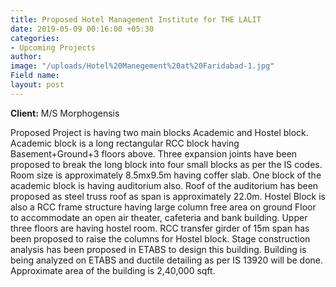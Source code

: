 ```yaml
---
title: Proposed Hotel Management Institute for THE LALIT
date: 2019-05-09 00:16:00 +05:30
categories:
- Upcoming Projects
author: 
image: "/uploads/Hotel%20Manegement%20at%20Faridabad-1.jpg"
Field name: 
layout: post
---
```


 **Client:** M/S Morphogensis  

Proposed Project is having two main blocks Academic and Hostel block.
Academic block is a long rectangular RCC block having Basement+Ground+3 floors above. Three expansion joints have been proposed to break the long block into four small blocks as per the IS codes. Room size is approximately 8.5mx9.5m having coffer slab. One block of the academic block is having auditorium also. Roof of the auditorium has been proposed as steel truss roof as span is approximately 22.0m.
 Hostel Block is also a RCC frame structure having large column free area on ground Floor to accommodate an open air theater, cafeteria and bank building. Upper three floors are having hostel room. RCC transfer girder of 15m span has been proposed to raise the columns for Hostel block. Stage construction analysis has been proposed in ETABS to design this building. Building is being analyzed on ETABS  and ductile detailing as per IS 13920 will be done. Approximate area of the building is 2,40,000 sqft. 
